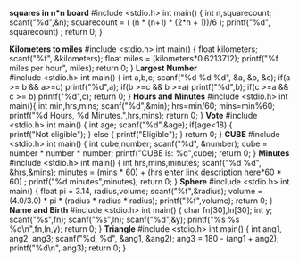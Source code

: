 ﻿**squares in n*n board**
#include <stdio.h> 
int main() { 
int n,squarecount;
scanf("%d",&n); 
squarecount = ( (n * (n+1) * (2*n + 1))/6 );
printf("%d", squarecount) ;
				return 0;
}

**Kilometers to miles**
#include <stdio.h>
int main() {
					float kilometers;	
					scanf("%f", &kilometers);
					float miles = (kilometers*0.6213712);
					printf("%f miles per hour", miles);
					return 0;
}
 **Largest Number**  
 #include <stdio.h>
 int main() {
 int a,b,c;
	scanf("%d %d %d", &a, &b, &c);
	if(a >= b && a>=c)
	printf("%d",a);
	if(b >=c && b >=a)
		printf("%d",b);
	if(c >=a && c >= b)
	    printf("%d",c);
	    return 0;
}
 **Hours and Minutes**
 #include <stdio.h>
 int main(){
   int min,hrs,mins;
       scanf("%d",&min);
    hrs=min/60;
    mins=min%60;
    printf("%d Hours, %d Minutes.",hrs,mins);
    return 0;
}
**Vote**
#include <stdio.h>
int main() {
			int age;
	 scanf("%d",&age);
	   if(age<18)
		     {    
			     printf("Not eligible");
			  }
		else
			  {
				printf("Eligible");
				}
		return 0;
}
**CUBE**
#include <stdio.h>
int main() {
		int cube,number;
  scanf("%d", &number);
  cube = number * number * number;
  printf("CUBE is: %d",cube);
  return 0;
}
**Minutes**
#include <stdio.h>
int main() {
	  int hrs,mins,minutes;
	  scanf("%d %d", &hrs,&mins);
	  minutes = (mins  *  60) + (hrs [enter link description here](www.gogle.com)*60 * 60) ;
	   printf("%d minutes",minutes);
	   return 0;
}
**Sphere**
#include <stdio.h>
int main() {
		float pi = 3.14, radius,volume;
		scanf("%f",&radius);
		volume = (4.0/3.0) * pi * (radius * radius * radius);
		printf("%f",volume);
		return 0;
}
**Name and Birth**
#include <stdio.h>
int main() {
	char fn[30],ln[30];
	      int y;  
	scanf("%s",fn);
	scanf("%s",ln);
	scanf("%d",&y);
	printf("%s %s %d\n",fn,ln,y);
	return 0;
}
**Triangle**
#include <stdio.h>
int main()  {
      int ang1, ang2, ang3;
      scanf("%d, %d", &ang1, &ang2);
      ang3 = 180 - (ang1 + ang2);
      printf("%d\n", ang3);
      return 0;
 }
